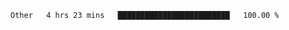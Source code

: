 <!--START_SECTION:waka-->

```txt
Other   4 hrs 23 mins   █████████████████████████   100.00 %
```

<!--END_SECTION:waka-->
